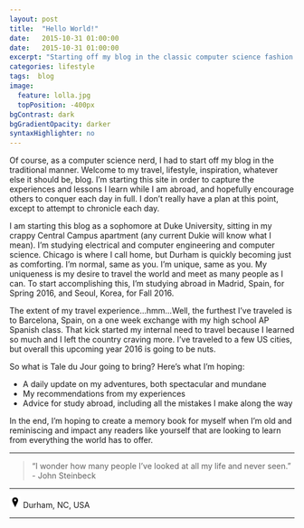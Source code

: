```yaml
---
layout: post
title:  "Hello World!"
date:   2015-10-31 01:00:00
date:   2015-10-31 01:00:00
excerpt: "Starting off my blog in the classic computer science fashion..."
categories: lifestyle
tags:  blog
image:
  feature: lolla.jpg
  topPosition: -400px
bgContrast: dark
bgGradientOpacity: darker
syntaxHighlighter: no
---
```


Of course, as a computer science nerd, I had to start off my blog in the traditional manner. Welcome to my travel, lifestyle, inspiration, whatever else it should be, blog. I’m starting this site in order to capture the experiences and lessons I learn while I am abroad, and hopefully encourage others to conquer each day in full. I don’t really have a plan at this point, except to attempt to chronicle each day.

I am starting this blog as a sophomore at Duke University, sitting in my crappy Central Campus apartment (any current Dukie will know what I mean). I’m studying electrical and computer engineering and computer science. Chicago is where I call home, but Durham is quickly becoming just as comforting. I’m normal, same as you. I’m unique, same as you. My uniqueness is my desire to travel the world and meet as many people as I can. To start accomplishing this, I’m studying abroad in Madrid, Spain, for Spring 2016, and Seoul, Korea, for Fall 2016.

The extent of my travel experience…hmm…Well, the furthest I’ve traveled is to Barcelona, Spain, on a one week exchange with my high school AP Spanish class. That kick started my internal need to travel because I learned so much and I left the country craving more. I’ve traveled to a few US cities, but overall this upcoming year 2016 is going to be nuts.

So what is Tale du Jour going to bring? Here’s what I’m hoping:

* A daily update on my adventures, both spectacular and mundane
* My recommendations from my experiences
* Advice for study abroad, including all the mistakes I make along the way

In the end, I’m hoping to create a memory book for myself when I’m old and reminiscing and impact any readers like yourself that are looking to learn from everything the world has to offer.

<hr></hr>

<blockquote class="largeQuote">“I wonder how many people I’ve looked at all my life and never seen.” - John Steinbeck</blockquote>

<hr></hr>

<img src="/assets/images/location.png" height=20px width=20px/> Durham, NC, USA

<hr></hr>
